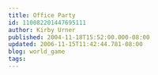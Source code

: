 ```yaml
---
title: Office Party
id: 110082201447695111
author: Kirby Urner
published: 2004-11-18T15:52:00.000-08:00
updated: 2006-11-15T11:42:44.781-08:00
blog: world_game
tags: 
---
```


